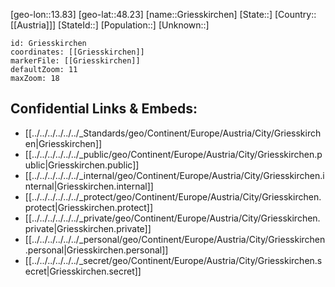 ﻿---
location: [48.23,13.83]
mapzoom: [7,12] 
mapmarker: city 
type: City
tags:
- geo/City


SpocWebEntityId: 30576
isDeleted: false
confidential: public

---
[geo-lon::13.83]
[geo-lat::48.23]
[name::Griesskirchen]
[State::]
[Country::[[Austria]]]
[StateId::]
[Population::]
[Unknown::]


```leaflet
id: Griesskirchen
coordinates: [[Griesskirchen]]
markerFile: [[Griesskirchen]]
defaultZoom: 11 
maxZoom: 18
```


## Confidential Links & Embeds: 
- [[../../../../../../_Standards/geo/Continent/Europe/Austria/City/Griesskirchen|Griesskirchen]] 
- [[../../../../../../_public/geo/Continent/Europe/Austria/City/Griesskirchen.public|Griesskirchen.public]] 
- [[../../../../../../_internal/geo/Continent/Europe/Austria/City/Griesskirchen.internal|Griesskirchen.internal]] 
- [[../../../../../../_protect/geo/Continent/Europe/Austria/City/Griesskirchen.protect|Griesskirchen.protect]] 
- [[../../../../../../_private/geo/Continent/Europe/Austria/City/Griesskirchen.private|Griesskirchen.private]] 
- [[../../../../../../_personal/geo/Continent/Europe/Austria/City/Griesskirchen.personal|Griesskirchen.personal]] 
- [[../../../../../../_secret/geo/Continent/Europe/Austria/City/Griesskirchen.secret|Griesskirchen.secret]] 
